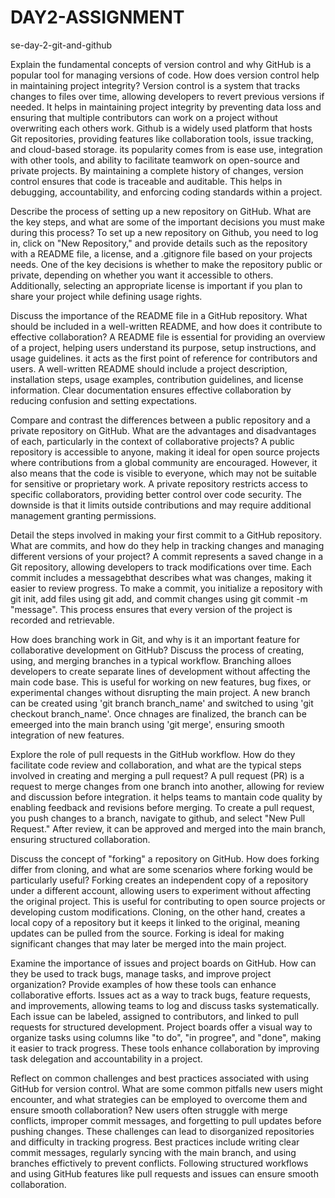 # DAY2-ASSIGNMENT
  se-day-2-git-and-github

Explain the fundamental concepts of version control and why GitHub is a popular tool for managing versions of code. How does version control help in maintaining project integrity?
Version control is a system that tracks changes to files over time, allowing developers to revert previous versions if needed. It helps in maintaining project integrity by preventing data loss and ensuring that multiple contributors can work on a project without overwriting each others work.
Github is a widely used platform that hosts Git repositories, providing features like collaboration tools, issue tracking, and cloud-based storage. its popularity comes from is ease use, integration with other tools, and ability to facilitate teamwork on open-source and private projects.
By maintaining a complete history of changes, version control ensures that code is traceable and auditable. This helps in debugging, accountability, and enforcing coding standards within a project.

Describe the process of setting up a new repository on GitHub. What are the key steps, and what are some of the important decisions you must make during this process?
To set up a new repository on Github, you need to log in, click on "New Repository," and provide details such as the repository with a README file, a license, and a .gitignore file based on your projects needs.
One of the key decisions is whether to make the repository public or private, depending on whether you want it accessible to others. Additionally, selecting an appropriate license is important if you plan to share your project while defining usage rights.

Discuss the importance of the README file in a GitHub repository. What should be included in a well-written README, and how does it contribute to effective collaboration?
A README file is essential for providing an overview of a project, helping users understand its purpose, setup instructions, and usage guidelines. it acts as the first point of reference for contributors and users.
A well-written README  should include a project description, installation steps, usage examples, contribution guidelines, and license information. Clear documentation ensures effective collaboration by reducing confusion and setting expectations.

Compare and contrast the differences between a public repository and a private repository on GitHub. What are the advantages and disadvantages of each, particularly in the context of collaborative projects?
A public repository is accessible to anyone, making it ideal for open source projects where contributions from a global community are encouraged. However, it also means that the code is visible to everyone, which may not be suitable for sensitive or proprietary work.
A private repository restricts access to specific collaborators, providing better control over code security. The downside is that it limits outside contributions and may require additional management granting permissions.

Detail the steps involved in making your first commit to a GitHub repository. What are commits, and how do they help in tracking changes and managing different versions of your project?
A commit represents a saved change in a Git repository, allowing developers to track modifications over time. Each commit includes a messagebthat describes what was changes, making it easier to review progress.
To make a commit, you initialize a repository with git init, add files using git add, and commit changes using git commit -m "message". This process ensures that every version of the project is recorded and retrievable.

How does branching work in Git, and why is it an important feature for collaborative development on GitHub? Discuss the process of creating, using, and merging branches in a typical workflow.
Branching alloes developers to create separate lines of development without affecting the main code base. This is useful for working on new features, bug fixes, or experimental changes without disrupting the main project.
A new branch can be created using 'git branch branch_name' and switched to using 'git checkout branch_name'. Once chnages are finalized, the branch can be emeerged into the main branch using 'git merge', ensuring smooth integration of new features.

Explore the role of pull requests in the GitHub workflow. How do they facilitate code review and collaboration, and what are the typical steps involved in creating and merging a pull request?
A pull request (PR)  is a request to merge changes from one branch into another, allowing for review and discussion before integration. it helps teams to mantain code quality by enabling feedback and revisions before merging.
To create a pull request, you push changes to a branch, navigate to github, and select "New Pull Request." After review, it can be approved and merged into the main branch, ensuring structured collaboration.

Discuss the concept of "forking" a repository on GitHub. How does forking differ from cloning, and what are some scenarios where forking would be particularly useful?
Forking creates an independent copy of a repository under a different account, allowing users to experiment without affecting the original project. This is useful for contributing to open source projects or developing custom modifications.
Cloning, on the other hand, creates a local copy of a repository but it keeps it linked to the original, meaning updates can be pulled from the source. Forking is ideal for making significant changes that may later be merged into the main project.

Examine the importance of issues and project boards on GitHub. How can they be used to track bugs, manage tasks, and improve project organization? Provide examples of how these tools can enhance collaborative efforts.
Issues act as a way to track bugs, feature requests, and improvements, allowing teams to log and discuss tasks systematically. Each issue can be labeled, assigned to contributors, and linked to pull requests for structured development.
Project boards offer a visual way to organize tasks using columns like "to do", "in progree", and "done", making it easier to track progress. These tools enhance collaboration by improving task delegation and accountability in a project.

Reflect on common challenges and best practices associated with using GitHub for version control. What are some common pitfalls new users might encounter, and what strategies can be employed to overcome them and ensure smooth collaboration?
New users often struggle with merge conflicts, improper commit messages, and forgetting to pull updates before pushing changes. These challenges can lead to disorganized repositories and difficulty in tracking progress.
Best practices include writing clear commit messages, regularly syncing with the main branch, and using branches effictively to prevent conflicts. Following structured workflows and using GitHub features like pull requests and issues can ensure smooth collaboration.
